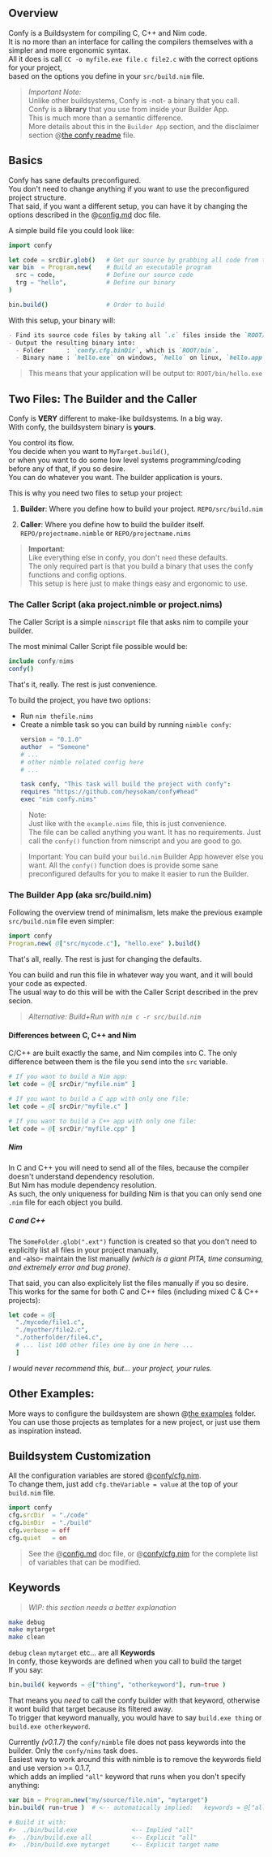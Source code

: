 ## Overview
Confy is a Buildsystem for compiling C, C++ and Nim code.  
It is no more than an interface for calling the compilers themselves with a simpler and more ergonomic syntax.  
All it does is call `CC -o myfile.exe file.c file2.c` with the correct options for your project,  
based on the options you define in your `src/build.nim` file.  

> _Important Note:_  
> Unlike other buildsystems, Confy is -not- a binary that you call.  
> Confy is a **library** that you use from inside your Builder App.  
> This is much more than a semantic difference.   
> More details about this in the `Builder App` section, and the disclaimer section @[the confy readme](../readme.md) file.  

## Basics
Confy has sane defaults preconfigured.  
You don't need to change anything if you want to use the preconfigured project structure.  
That said, if you want a different setup, you can have it by changing the options described in the @[config.md](./config.md) doc file.  

A simple build file you could look like:
```nim
import confy

let code = srcDir.glob()   # Get our source by grabbing all code from the `srcDir` folder
var bin  = Program.new(    # Build an executable program
  src = code,              # Define our source code
  trg = "hello",           # Define our binary
)

bin.build()                # Order to build
```
With this setup, your binary will:
```md
- Find its source code files by taking all `.c` files inside the `ROOT/src` folder
- Output the resulting binary into:
  - Folder      : `confy.cfg.binDir`, which is `ROOT/bin`.
  - Binary name : `hello.exe` on windows, `hello` on linux, `hello.app` on mac
```
> This means that your application will be output to: `ROOT/bin/hello.exe`  


## Two Files:  The Builder and the Caller
Confy is **VERY** different to make-like buildsystems. In a big way.  
With confy, the buildsystem binary is **yours**.  

You control its flow.  
You decide when you want to `MyTarget.build()`,  
or when you want to do some low level systems programming/coding before any of that, if you so desire.  
You can do whatever you want. The builder application is yours.   

This is why you need two files to setup your project:  
1. **Builder**: Where you define how to build your project.
  `REPO/src/build.nim`

2. **Caller**: Where you define how to build the builder itself.
  `REPO/projectname.nimble` or `REPO/projectname.nims`

> **Important**:  
> Like everything else in confy, you don't `need` these defaults.  
> The only required part is that you build a binary that uses the confy functions and config options.  
> This setup is here just to make things easy and ergonomic to use.  


### The Caller Script  (aka project.nimble or project.nims)
The Caller Script is a simple `nimscript` file that asks nim to compile your builder.  

The most minimal Caller Script file possible would be:
```nim
include confy/nims
confy()
```
That's it, really. The rest is just convenience.

To build the project, you have two options:
- Run `nim thefile.nims`
- Create a nimble task so you can build by running `nimble confy`:
  ```nim
  version = "0.1.0"
  author  = "Someone"
  # ...
  # other nimble related config here
  # ...

  task confy, "This task will build the project with confy":
  requires "https://github.com/heysokam/confy#head"
  exec "nim confy.nims"
  ```
> Note:  
> Just like with the `example.nims` file, this is just convenience.  
> The file can be called anything you want. It has no requirements. Just call the `confy()` function from nimscript and you are good to go.  

> Important:
> You can build your `build.nim` Builder App however else you want.
> All the `confy()` function does is provide some sane preconfigured defaults for you to make it easier to run the Builder.  


### The Builder App  (aka src/build.nim)
Following the overview trend of minimalism, lets make the previous example `src/build.nim` file even simpler:
```nim
import confy
Program.new( @["src/mycode.c"], "hello.exe" ).build()
```
That's all, really. The rest is just for changing the defaults.

You can build and run this file in whatever way you want, and it will bould your code as expected.  
The usual way to do this will be with the Caller Script described in the prev secion.  
> _Alternative: Build+Run with `nim c -r src/build.nim`_

#### Differences between C, C++ and Nim
C/C++ are built exactly the same, and Nim compiles into C.
The only difference between them is the file you send into the `src` variable.  
```nim
# If you want to build a Nim app:
let code = @[ srcDir/"myfile.nim" ]

# If you want to build a C app with only one file:
let code = @[ srcDir/"myfile.c" ]

# If you want to build a C++ app with only one file:
let code = @[ srcDir/"myfile.cpp" ]
```

##### Nim
In C and C++ you will need to send all of the files, because the compiler doesn't understand dependency resolution.  
But Nim has module dependency resolution.  
As such, the only uniqueness for building Nim is that you can only send one `.nim` file for each object you build.  

##### C and C++
The `SomeFolder.glob(".ext")` function is created so that you don't need to explicitly list all files in your project manually,  
and -also- maintain the list manually _(which is a giant PITA, time consuming, and extremely error and bug prone)_.  

That said, you can also explicitely list the files manually if you so desire.  
This works for the same for both C and C++ files (including mixed C & C++ projects):
```nim
let code = @[
  "./mycode/file1.c",
  "./myother/file2.c",
  "./otherfolder/file4.c",
  # ... list 100 other files one by one in here ...
  ]
```
_I would never recommend this, but... your project, your rules._

## Other Examples:
More ways to configure the buildsystem are shown @[the examples](./examples) folder.  
You can use those projects as templates for a new project, or just use them as inspiration instead.  


## Buildsystem Customization
All the configuration variables are stored @[confy/cfg.nim](./src/confy/cfg.nim).  
To change them, just add `cfg.theVariable = value` at the top of your `build.nim` file.  
```nim
import confy
cfg.srcDir  = "./code"
cfg.binDir  = "./build"
cfg.verbose = off
cfg.quiet   = on
```
> See the @[config.md](./config.md) doc file, or @[confy/cfg.nim](../src/confy/cfg.nim) for the complete list of variables that can be modified.

## Keywords
> _WIP: this section needs a better explanation_  

```nim
make debug
make mytarget
make clean
```
`debug` `clean` `mytarget` etc... are all **Keywords**  
In confy, those keywords are defined when you call to build the target  
If you say:  
```nim
bin.build( keywords = @["thing", "otherkeyword"], run=true )
```
That means you *need* to call the confy builder with that keyword, otherwise it wont build that target because its filtered away.  
To trigger that keyword manually, you would have to say `build.exe thing` or `build.exe otherkeyword`.  

Currently _(v0.1.7)_ the `confy/nimble` file does not pass keywords into the builder. Only the `confy/nims` task does.  
Easiest way to work around this with nimble is to remove the keywords field and use version >= 0.1.7,  
which adds an implied `"all"` keyword that runs when you don't specify anything:  
```nim
var bin = Program.new("my/source/file.nim", "mytarget")
bin.build( run=true )  # <-- automatically implied:   keywords = @["all", "mytarget"]

# Build it with:
#>  ./bin/build.exe               <-- Implied "all"
#>  ./bin/build.exe all           <-- Explicit "all"
#>  ./bin/build.exe mytarget      <-- Explicit target name
```
